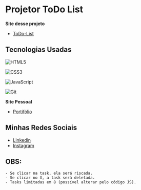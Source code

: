 
# Projetor ToDo List

**Site desse projeto**
 - [ToDo-List](https://viniipp.github.io/ToDo-List/)

## Tecnologias Usadas

![HTML5](https://img.shields.io/badge/HTML5-E34F26?style=for-the-badge&logo=html5&logoColor=white)

![CSS3](https://img.shields.io/badge/CSS3-1572B6?style=for-the-badge&logo=css3&logoColor=white)

![JavaScript](https://img.shields.io/badge/JavaScript-F7DF1E?style=for-the-badge&logo=javascript&logoColor=black)

![Git](https://img.shields.io/badge/GIT-E44C30?style=for-the-badge&logo=git&logoColor=white)


**Site Pessoal**

 - [Portifólio](https://viniipp.github.io/New-Portifolio/)


## Minhas Redes Sociais

- [Linkedin](https://www.linkedin.com/in/vinicius-pereira-polli17)
- [Instagram](https://www.instagram.com/eu_viniipp/)


## OBS:
    - Se clicar na task, ela será riscada.
    - Se clicar no X, a task será deletada.
    - Tasks limitadas em 8 (possível alterar pelo código JS).

